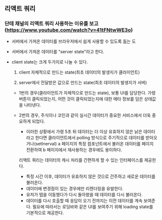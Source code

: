 ## 리액트 쿼리

  ### 단테 채널의 리액트 쿼리 사용하는 이유를 보고(https://www.youtube.com/watch?v=41tFNtwWE3o)

  - 서버에서 가져온 데이터를 브라우저에서 쉽게 사용할 수 있도록 돕는 도

  - 서버에서 가져온 데이터를 "server state"라고 한다.

  - client state는 크게 두가지로 나눌 수 있다.

    1. client 자체적으로 만드는 state(최초 데이터의 발생지가 클라이언트)

    2. server에서 전달받은 값으로 만드는 state(최초 데이터의 발생지가 서버)

    - 1번의 경우(클라이언트가 자체적으로 만드는 state), 보통 UI를 담당한다. 가령 버튼이 클릭되었는지, 어떤 것이 클릭되었는지에 대한 메타 정보를 담은 상태값을 나타낸다.

    - 2번의 경우, 주식이나 코인과 같이 실시간 데이터가 중요한 서비스에서 더욱 중요하게 되었다. 

      - 이러한 상황에서 가령 5초 뒤 데이터는 더 이상 유효하지 않은 낡은 데이터라고 한다면 클라이언트에서 polling 방식으로 주기적으로 데이터를 받아오거나(setInerval) a 페이지의 특정 컴포넌트에서 불러온 데이터를 페이지 전환하여 b 페이지에서 재사용하는 경우에도 용이하다.

      리액트 쿼리는 데이터의 캐시 처리를 간편하게 할 수 있는 인터페이스를 제공한다.
      - 특정 시간 이후, 데이터가 유효하지 않은 것으로 간주하고 새로운 데이터를 불러온다.
      - 데이터에 변경점이 있는 경우에만 리렌더링을 유발한다.
      - 유저가 탭을 이동했다가 다시 돌아왔을 때 데이터를 다시 불러온다. 
      - 데이터를 다시 호출할 때 응답이 오기 전까지는 이전 데이터를 계속 보여준다. 필요에 따라서는 로딩바와 같은 UI를 보여주기 위해 loading state를 기본적으로 제공한다. 

